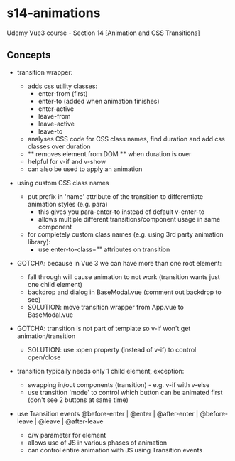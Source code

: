 # s14-animations

Udemy Vue3 course - Section 14 [Animation and CSS Transitions]

## Concepts

- transition wrapper:
  - adds css utility classes:
    - enter-from (first)
    - enter-to (added when animation finishes)
    - enter-active
    - leave-from
    - leave-active
    - leave-to
  - analyses CSS code for CSS class names, find duration and add css classes over duration
  - ** removes element from DOM ** when duration is over
  - helpful for v-if and v-show
  - can also be used to apply an animation

- using custom CSS class names
  - put prefix in 'name' attribute of the transition to differentiate animation styles (e.g. para)
    - this gives you para-enter-to instead of default v-enter-to
    - allows multiple different transitions/component usage in same component
  - for completely custom class names (e.g. using 3rd party animation library):
    - use enter-to-class="" attributes on transition

- GOTCHA: because in Vue 3 we can have more than one root element:
    - fall through will cause animation to not work (transition wants just one child element)
    - backdrop and dialog in BaseModal.vue (comment out backdrop to see)
    - SOLUTION: move transition wrapper from App.vue to BaseModal.vue

- GOTCHA: transition is not part of template so v-if won't get animation/transition
  - SOLUTION: use :open property (instead of v-if) to control open/close

- transition typically needs only 1 child element, exception:
  - swapping in/out components (transition) - e.g. v-if with v-else
  - use transition 'mode' to control which button can be animated first (don't see 2 buttons at same time)

- use Transition events @before-enter | @enter | @after-enter | @before-leave | @leave | @after-leave
  - c/w parameter for element
  - allows use of JS in various phases of animation
  - can control entire animation with JS using Transition events
